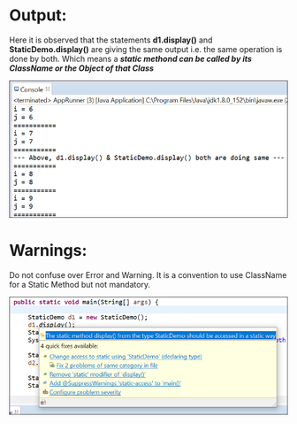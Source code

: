 # Output:
Here it is observed that the statements **d1.display()** and **StaticDemo.display()** are giving the same output i.e. the same operation is done by both. Which means a **_static methond can be called by its ClassName or the Object of that Class_**

<img alt="staticForMethod" src="staticForMethod.PNG">


# Warnings: 
Do not confuse over Error and Warning. It is a convention to use ClassName for a Static Method but not mandatory.

<img alt="staticForMethod-Warning" src="staticForMethod-Warning.PNG">

